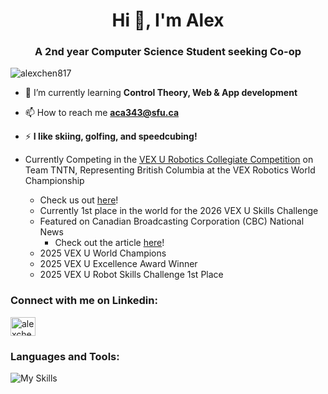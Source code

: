 <h1 align="center">Hi 👋, I'm Alex</h1>
<h3 align="center">A 2nd year Computer Science Student seeking Co-op</h3>

<p align="left"> <img src="https://komarev.com/ghpvc/?username=alexchen817&label=Profile%20views&color=0e75b6&style=flat" alt="alexchen817" /> </p>

- 🌱 I’m currently learning **Control Theory, Web & App development**

- 📫 How to reach me **aca343@sfu.ca**

- ⚡ **I like skiing, golfing, and speedcubing!**

- Currently Competing in the [VEX U Robotics Collegiate Competition](https://recf.org/teams/competition/vex-u-robotics-competition/) on Team TNTN, Representing British Columbia at the VEX Robotics World Championship
  - Check us out [here](https://tntnvex.com)!
  - Currently 1st place in the world for the 2026 VEX U Skills Challenge
  - Featured on Canadian Broadcasting Corporation (CBC) National News
      - Check out the article [here](https://www.cbc.ca/player/play/video/9.6778692)!
  - 2025 VEX U World Champions
  - 2025 VEX U Excellence Award Winner
  - 2025 VEX U Robot Skills Challenge 1st Place


<h3 align="left">Connect with me on Linkedin:</h3>
<a href="https://linkedin.com/in/alexchen817" target="blank"><img align="center" src="https://raw.githubusercontent.com/rahuldkjain/github-profile-readme-generator/master/src/images/icons/Social/linked-in-alt.svg" alt="alexchen817" height="30" width="40" /></a>

<h3 align="left">Languages and Tools:</h3>

![My Skills](https://skillicons.dev/icons?i=c,cpp,cmake,java,js,html,css,react,nextjs,docker,neovim,vscode,git,github,obsidian,linux)

